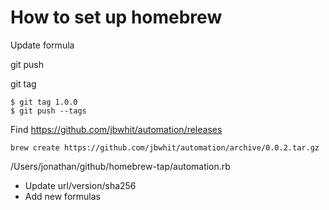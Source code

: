 # How to set up homebrew

Update formula

git push 

git tag 

    $ git tag 1.0.0
    $ git push --tags


Find https://github.com/jbwhit/automation/releases

    brew create https://github.com/jbwhit/automation/archive/0.0.2.tar.gz

/Users/jonathan/github/homebrew-tap/automation.rb

 - Update url/version/sha256
 - Add new formulas





